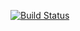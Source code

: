 [![Build Status](https://buildhive.cloudbees.com/job/s23m/job/cell-eclipse/badge/icon)](https://buildhive.cloudbees.com/job/s23m/job/cell-eclipse/)